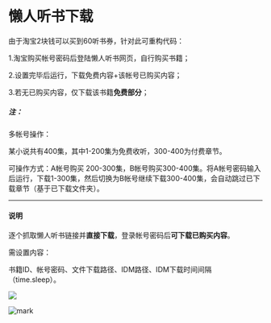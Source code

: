 # 懒人听书下载

#### 

由于淘宝2块钱可以买到60听书券，针对此可重构代码：

1.淘宝购买帐号密码后登陆懒人听书网页，自行购买书籍；

2.设置完毕后运行，下载免费内容+该帐号已购买内容；

3.若无已购买内容，仅下载该书籍**免费部分**；

##### 注：

多帐号操作：

某小说共有400集，其中1-200集为免费收听，300-400为付费章节。

可操作方式：A帐号购买 200-300集，B帐号购买300-400集。将A帐号密码输入后运行，下载1-300集，然后切换为B帐号继续下载300-400集，会自动跳过已下载章节（基于已下载文件夹）。

---

#### 说明

逐个抓取懒人听书链接并**直接下载**，登录帐号密码后**可下载已购买内容**。

需设置内容：

书籍ID、帐号密码、文件下载路径、IDM路径、IDM下载时间间隔（time.sleep）。



![](D:\code\lrts\img\1.png)







![mark](D:\code\lrts\img\GIF.gif)





